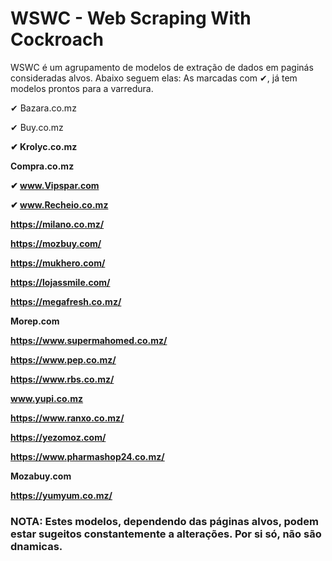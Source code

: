 # WSWC - Web Scraping With Cockroach

WSWC é um agrupamento de modelos de extração de dados em paginás consideradas alvos. 
Abaixo seguem elas: As marcadas com ✔, já tem modelos prontos para a varredura.

  ✔	 Bazara.co.mz
  
  ✔	Buy.co.mz<b>
  
  ✔	Krolyc.co.mz<b>
  
  Compra.co.mz<b>
  
  ✔	www.Vipspar.com<b>
  
  ✔	www.Recheio.co.mz<b>
  
  https://milano.co.mz/<b>
  
  https://mozbuy.com/<b>
  
  https://mukhero.com/<b>
  
  https://lojassmile.com/<b>
  
  https://megafresh.co.mz/<b>
  
  Morep.com<b>
  
  https://www.supermahomed.co.mz/<b>
  
  https://www.pep.co.mz/<b>
  
  https://www.rbs.co.mz/<b>
  
  www.yupi.co.mz<b>
  
  https://www.ranxo.co.mz/<b>
  
  https://yezomoz.com/<b>
  
  https://www.pharmashop24.co.mz/<b>
  
  Mozabuy.com <b>
  
  https://yumyum.co.mz/<b>

### NOTA: Estes modelos, dependendo das páginas alvos, podem estar sugeitos constantemente a alterações. Por si só, não são dnamicas.
